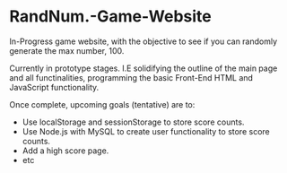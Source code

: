 # RandNum.-Game-Website
In-Progress game website, with the objective to see if you can randomly generate the max number, 100.

Currently in prototype stages. I.E solidifying the outline of the main page and all functinalities, programming the basic Front-End HTML and JavaScript functionality.

Once complete, upcoming goals (tentative) are to:
- Use localStorage and sessionStorage to store score counts.
- Use Node.js with MySQL to create user functionality to store score counts.
- Add a high score page.
- etc


